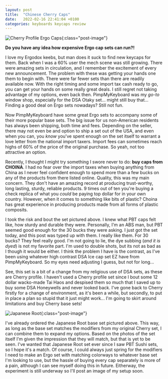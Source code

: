 ```yaml
---
layout: post
title:  "Chinese Cherry Caps"
date:   2022-02-16 22:41:04 +0100
categories: keyboards keycaps review
---
```


![Cherry Profile Ergo Caps](/img/gnomies/choinaCaps.jpg){:class="post-image"}

__Do you have any idea how expensive Ergo cap sets can run?!__

I love my Ergodox keebs, but man does it suck to find new keycaps for them. Back when I was a 60% user the mech scene was still growing. There were amazing sets in circulation, and I remember the excitement of every new announcement. The problem with these was getting your hands one them to begin with. There were far fewer sets than there are readily available now. With the right timing and some import tax cash ready to go, you can get your hands on some really great deals. I still regret not taking advantage of my options, even back then. PimpMyKeyboard was my _go-to_ window shop, especially for the DSA Otaky set... might still buy that... Finding a good deal on Ergo sets nowadays? Still not fun.

Now PimpMyKeyboard have some great Ergo sets to accompany some of their more popular base sets. The big issue for us non-American residents has always been shipping, both time and fees. Depending on the seller, there may not even be and option to ship a set out of the USA, and even when you can, you _know_ you've spent enough on the set itself to warrant a love letter from the national import taxers. Import fees can sometimes reach highs of 60% of the price of the original purchase. So yeah, not too attractive an option. 

Recently, I thought I might try something I swore never to do: __buy caps from CHOINA__. I had no fear over the import taxes when buying anything from China as I never feel confident enough to spend more than a few bucks on any of the products from there listed online. Quality, this was my main concern. They don't have an amazing record at producing trust-worthy, long lasting, sturdy, reliable products. 9 times out of ten you're buying a check replica of what you _could_ be paying top dollar for in your own country. However, when it comes to something like bits of plastic? Choina has great experience in producing products made from all forms of plastic composits. 

I took the risk and bout the set pictured above. I knew what PBT caps felt like, how sturdy and durable they were. Personally, I'm an ABS man, but PBT seemed good enough for the 30 bucks they were asking. I just got the set today, and this post was typed up with them. I really like them. For 30 bucks? They feel really good. I'm not going to lie, the dye subbing (_and it is dyed_) is not my favorite part. I'm used to double shots, but its not as bad as I though it would be either. I think the problem I have is the contrast, as I've been using whatever high contrast DSA Ice cap set EZ have from PimpMyKeyboard. So my eyes need adjusting I guess, but not for long...

See, this set is a bit of a change from my religious use of DSA sets, as these are Cherry profile. I haven't used a Cherry profile set since I bout some 12 dollar wacko-made Tai Haos and despised them so much that I saved up to buy some DSA Honeywells and never looked back. I've gone back to Cherry firstly for a change of environment, as it's been a while, but secondly, to put in place a plan so stupid that it just might work... I'm going to skirt around limitations and buy Cherry base sets! 

![Japanese Root](/img/gnomies/jpBase.jpg){:class="post-image"}

I've already ordered the Japanese Root base set pictured above. This way, as long as the base set matches the modifiers from my original Cherry set, I can combine them to expand my options. Based on the photos of the set itself I'm given the impression that they will match, but that is yet to be seen. I've wanted that Japanese Root set ever since I saw PBT Sushi sets, so I hope it's a match. Of course, I could always just spring for the modifiers I need to make an Ergo set with matching colorways to whatever base set I'm looking to use, but the hassle of buying every cap separately is more of a pain, although I can see myself doing this in future. Eitherway, the experiment is still underway so I'll post an image of my setup soon. 